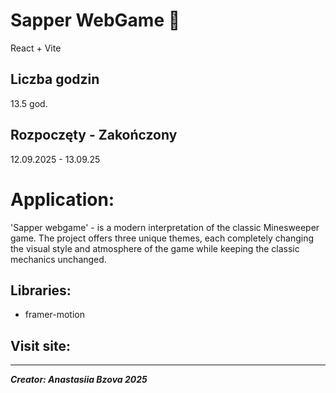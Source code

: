 # Sapper WebGame 🚩
React + Vite

## Liczba godzin
13.5 god.

## Rozpoczęty - Zakończony
12.09.2025 - 13.09.25


# Application:
'Sapper webgame' - is a modern interpretation of the classic Minesweeper game. The project offers three unique themes, each completely changing the visual style and atmosphere of the game while keeping the classic mechanics unchanged.

## Libraries:
- framer-motion

## Visit site: 


---------------------------------------------------------------
_**Creator: Anastasiia Bzova 2025**_
